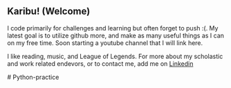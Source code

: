 ## Karibu! (Welcome)

I code primarily for challenges and learning but often forget to push :(. My latest goal is to utilize github more, and make as many useful
things as I can on my free time. Soon starting a youtube channel that I will link here.

I like reading, music, and League of Legends. For more about my scholastic and work related endevors, or to contact me, add me on [Linkedin](https://www.linkedin.com/in/moja-williams-3aa577190/) 




<!--
**Moja-afk/Moja-afk** is a ✨ _special_ ✨ repository because its `README.md` (this file) appears on your GitHub profile.

Here are some ideas to get you started:

- 🔭 I’m currently working on ...
- 🌱 I’m currently learning ...
- 👯 I’m looking to collaborate on ...
- 🤔 I’m looking for help with ...
- 💬 Ask me about ...
- 📫 How to reach me: ...
- 😄 Pronouns: ...
- ⚡ Fun fact: ...
-->
#   P y t h o n - p r a c t i c e  
 
